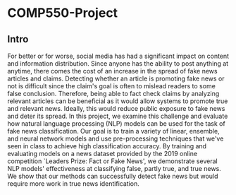 # COMP550-Project

## Intro
For better or for worse, social media has had a significant impact on content and information distribution. 
Since anyone has the ability to post anything at anytime, there comes the cost of an increase in the spread of fake news articles and claims. 
Detecting whether an article is promoting fake news or not is difficult since the claim's goal is often to mislead readers to some false conclusion. 
Therefore, being able to fact check claims by analyzing relevant articles can be beneficial as it would allow systems to promote true and relevant news. 
Ideally, this would reduce public exposure to fake news and deter its spread. 
In this project, we examine this challenge and evaluate how natural language processing (NLP) models can be used for the task of fake news classification.
Our goal is to train a variety of linear, ensemble, and neural network models and use pre-processing techniques that we've seen in class to achieve high classification accuracy.
By training and evaluating models on a news dataset provided by the 2019 online competition `Leaders Prize: Fact or Fake News', we demonstrate several NLP models' effectiveness at classifying false, partly true, and true news. 
We show that our methods can successfully detect fake news but would require more work in true news identification. 
